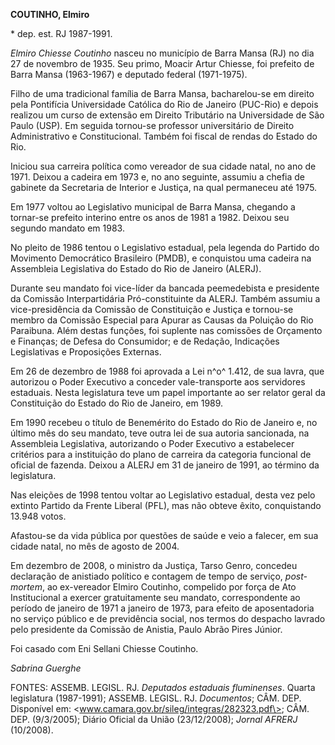 **COUTINHO, Elmiro**

\* dep. est. RJ 1987-1991.

*Elmiro Chiesse Coutinho* nasceu no município de Barra Mansa (RJ) no dia
27 de novembro de 1935. Seu primo, Moacir Artur Chiesse, foi prefeito de
Barra Mansa (1963-1967) e deputado federal (1971-1975).

Filho de uma tradicional família de Barra Mansa, bacharelou-se em
direito pela Pontifícia Universidade Católica do Rio de Janeiro
(PUC-Rio) e depois realizou um curso de extensão em Direito Tributário
na Universidade de São Paulo (USP). Em seguida tornou-se professor
universitário de Direito Administrativo e Constitucional. Também foi
fiscal de rendas do Estado do Rio.

Iniciou sua carreira política como vereador de sua cidade natal, no ano
de 1971. Deixou a cadeira em 1973 e, no ano seguinte, assumiu a chefia
de gabinete da Secretaria de Interior e Justiça, na qual permaneceu até
1975.

Em 1977 voltou ao Legislativo municipal de Barra Mansa, chegando a
tornar-se prefeito interino entre os anos de 1981 a 1982. Deixou seu
segundo mandato em 1983.

No pleito de 1986 tentou o Legislativo estadual, pela legenda do Partido
do Movimento Democrático Brasileiro (PMDB), e conquistou uma cadeira na
Assembleia Legislativa do Estado do Rio de Janeiro (ALERJ).

Durante seu mandato foi vice-líder da bancada peemedebista e presidente
da Comissão Interpartidária Pró-constituinte da ALERJ. Também assumiu a
vice-presidência da Comissão de Constituição e Justiça e tornou-se
membro da Comissão Especial para Apurar as Causas da Poluição do Rio
Paraibuna. Além destas funções, foi suplente nas comissões de Orçamento
e Finanças; de Defesa do Consumidor; e de Redação, Indicações
Legislativas e Proposições Externas.

Em 26 de dezembro de 1988 foi aprovada a Lei n^o^ 1.412, de sua lavra,
que autorizou o Poder Executivo a conceder vale-transporte aos
servidores estaduais. Nesta legislatura teve um papel importante ao ser
relator geral da Constituição do Estado do Rio de Janeiro, em 1989.

Em 1990 recebeu o título de Benemérito do Estado do Rio de Janeiro e, no
último mês do seu mandato, teve outra lei de sua autoria sancionada, na
Assembleia Legislativa, autorizando o Poder Executivo a estabelecer
critérios para a instituição do plano de carreira da categoria funcional
de oficial de fazenda. Deixou a ALERJ em 31 de janeiro de 1991, ao
término da legislatura.

Nas eleições de 1998 tentou voltar ao Legislativo estadual, desta vez
pelo extinto Partido da Frente Liberal (PFL), mas não obteve êxito,
conquistando 13.948 votos.

Afastou-se da vida pública por questões de saúde e veio a falecer, em
sua cidade natal, no mês de agosto de 2004.

Em dezembro de 2008, o ministro da Justiça, Tarso Genro, concedeu
declaração de anistiado político e contagem de tempo de serviço,
*post-mortem*, ao ex-vereador Elmiro Coutinho, compelido por força de
Ato Institucional a exercer gratuitamente seu mandato, correspondente ao
período de janeiro de 1971 a janeiro de 1973, para efeito de
aposentadoria no serviço público e de previdência social, nos termos do
despacho lavrado pelo presidente da Comissão de Anistia, Paulo Abrão
Pires Júnior.

Foi casado com Eni Sellani Chiesse Coutinho.

*Sabrina Guerghe*

FONTES: ASSEMB. LEGISL. RJ. *Deputados estaduais fluminenses*. Quarta
legislatura (1987-1991); ASSEMB. LEGISL. RJ. *Documentos*; CÂM. DEP.
Disponível em: \<www.camara.gov.br/sileg/integras/282323.pdf\>; CÂM.
DEP. (9/3/2005); Diário Oficial da União (23/12/2008); *Jornal AFRERJ*
(10/2008).
